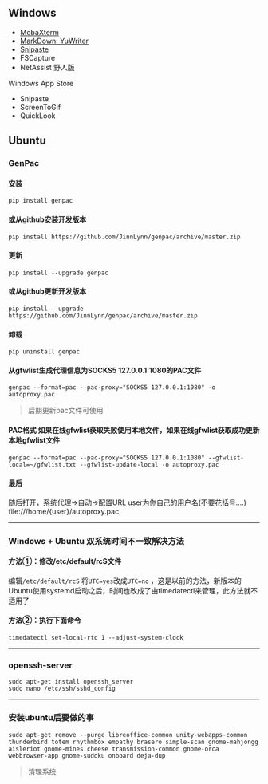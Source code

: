 ## Windows

- [MobaXterm](https://mobaxterm.mobatek.net/)
- [MarkDown: YuWriter](https://ivarptr.github.io/yu-writer.site/index.html)
- [Snipaste](https://zh.snipaste.com/index.html)
- FSCapture
- NetAssist 野人版

Windows App Store

- Snipaste
- ScreenToGif
- QuickLook

## Ubuntu

### GenPac

#### 安装

    pip install genpac

#### 或从github安装开发版本

    pip install https://github.com/JinnLynn/genpac/archive/master.zip

#### 更新

    pip install --upgrade genpac

#### 或从github更新开发版本

    pip install --upgrade https://github.com/JinnLynn/genpac/archive/master.zip

#### 卸载

    pip uninstall genpac

#### 从gfwlist生成代理信息为SOCKS5 127.0.0.1:1080的PAC文件

    genpac --format=pac --pac-proxy="SOCKS5 127.0.0.1:1080" -o autoproxy.pac

> 后期更新pac文件可使用

#### PAC格式 如果在线gfwlist获取失败使用本地文件，如果在线gfwlist获取成功更新本地gfwlist文件

    genpac --format=pac --pac-proxy="SOCKS5 127.0.0.1:1080" --gfwlist-local=~/gfwlist.txt --gfwlist-update-local -o autoproxy.pac

#### 最后

随后打开，系统代理→自动→配置URL user为你自己的用户名(不要花括号....)
    file:///home/{user}/autoproxy.pac

----

### Windows + Ubuntu 双系统时间不一致解决方法

#### 方法①：修改/etc/default/rcS文件

编辑```/etc/default/rcS``` 将```UTC=yes```改成```UTC=no``` ，这是以前的方法，新版本的Ubuntu使用systemd启动之后，时间也改成了由timedatectl来管理，此方法就不适用了

#### 方法②：执行下面命令

    timedatectl set-local-rtc 1 --adjust-system-clock

----

### openssh-server

    sudo apt-get install openssh_server
    sudo nano /etc/ssh/sshd_config

----

### 安装ubuntu后要做的事

    sudo apt-get remove --purge libreoffice-common unity-webapps-common thunderbird totem rhythmbox empathy brasero simple-scan gnome-mahjongg aisleriot gnome-mines cheese transmission-common gnome-orca webbrowser-app gnome-sudoku onboard deja-dup

> 清理系统